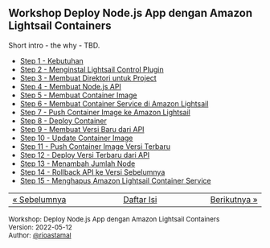 
## Workshop Deploy Node.js App dengan Amazon Lightsail Containers

Short intro - the why - TBD.

- [Step 1 - Kebutuhan](#step-1)
- [Step 2 - Menginstal Lightsail Control Plugin](#step-2)
- [Step 3 - Membuat Direktori untuk Project](#step-3)
- [Step 4 - Membuat Node.js API](#step-4)
- [Step 5 - Membuat Container Image](#step-5)
- [Step 6 - Membuat Container Service di Amazon Lightsail](#step-6)
- [Step 7 - Push Container Image ke Amazon Lightsail](#step-7)
- [Step 8 - Deploy Container](#step-8)
- [Step 9 - Membuat Versi Baru dari API](#step-9)
- [Step 10 - Update Container Image](#step-10)
- [Step 11 - Push Container Image Versi Terbaru](#step-11)
- [Step 12 - Deploy Versi Terbaru dari API](#step-12)
- [Step 13 - Menambah Jumlah Node](#step-13)
- [Step 14 - Rollback API ke Versi Sebelumnya](#step-14)
- [Step 15 - Menghapus Amazon Lightsail Container Service](#step-15)

<table border="0" style="width: 100%; display: table;"><tr><td><a href="STEP-15.md">&laquo; Sebelumnya</td><td align="center"><a href="README.md">Daftar Isi</a></td><td align="right"><a href="STEP-1.md">Berikutnya &raquo;</a></td></tr></table>
<p class="line" style="font-size: small;">
  <span style="display:block">Workshop: Deploy Node.js App dengan Amazon Lightsail Containers</span>
  <span style="display:block">Version: 2022-05-12</span>
  <span style="display:block">Author: <a href="https://github.com/rioastamal">@rioastamal</a></span>
</p>
